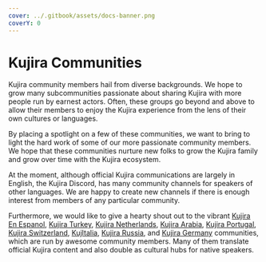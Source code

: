 ```yaml
---
cover: ../.gitbook/assets/docs-banner.png
coverY: 0
---
```


# Kujira Communities

Kujira community members hail from diverse backgrounds. We hope to grow many subcommunities passionate about sharing Kujira with more people run by earnest actors. Often, these groups go beyond and above to allow their members to enjoy the Kujira experience from the lens of their own cultures or languages.

By placing a spotlight on a few of these communities, we want to bring to light the hard work of some of our more passionate community members. We hope that these communities nurture new folks to grow the Kujira family and grow over time with the Kujira ecosystem.

At the moment, although official Kujira communications are largely in English, the Kujira Discord, has many community channels for speakers of other languages. We are happy to create new channels if there is enough interest from members of any particular community.&#x20;

Furthermore, we would like to give a hearty shout out to the vibrant [Kujira En Espanol](https://twitter.com/KujiraEnEspanol), [Kujira Turkey](https://twitter.com/KujiraTurkiye), [Kujira Netherlands](https://twitter.com/KujiraBeNeLux), [Kujira Arabia](https://twitter.com/kujiraarabia?s=11\&t=Y6tjefjlmtMAxb4wC9zdMw), [Kujira Portugal](https://twitter.com/KujiraPT), [Kujira Switzerland](https://t.me/+OmPfLr5r9xliYTVk), [KujItalia](https://twitter.com/KUJitalia), [Kujira Russia](https://t.me/kujira\_ru), and [Kujira Germany](https://twitter.com/KujiraGER) communities, which are run by awesome community members. Many of them translate official Kujira content and also double as cultural hubs for native speakers.&#x20;
